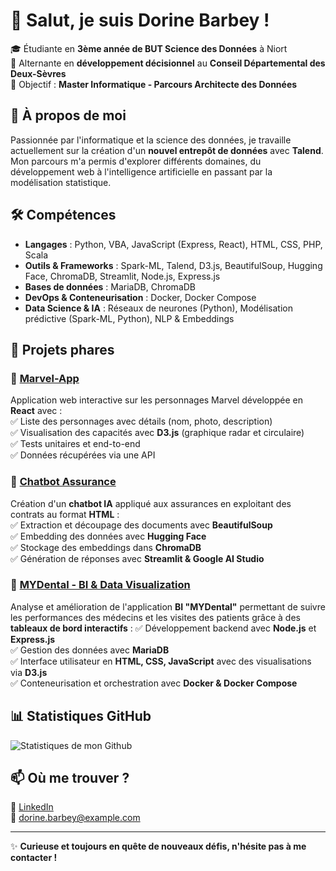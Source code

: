 # 👋 Salut, je suis Dorine Barbey !  

🎓 Étudiante en **3ème année de BUT Science des Données** à Niort  
💼 Alternante en **développement décisionnel** au **Conseil Départemental des Deux-Sèvres**  
🎯 Objectif : **Master Informatique - Parcours Architecte des Données**  

## 🚀 À propos de moi  
Passionnée par l'informatique et la science des données, je travaille actuellement sur la création d'un **nouvel entrepôt de données** avec **Talend**. Mon parcours m'a permis d'explorer différents domaines, du développement web à l'intelligence artificielle en passant par la modélisation statistique.

## 🛠️ Compétences  
- **Langages** : Python, VBA, JavaScript (Express, React), HTML, CSS, PHP, Scala  
- **Outils & Frameworks** : Spark-ML, Talend, D3.js, BeautifulSoup, Hugging Face, ChromaDB, Streamlit, Node.js, Express.js  
- **Bases de données** : MariaDB, ChromaDB  
- **DevOps & Conteneurisation** : Docker, Docker Compose  
- **Data Science & IA** : Réseaux de neurones (Python), Modélisation prédictive (Spark-ML, Python), NLP & Embeddings  


## 🌟 Projets phares  
### 🔹 [Marvel-App](https://github.com/dodoBrb/marvel-app)  
Application web interactive sur les personnages Marvel développée en **React** avec :  
✅ Liste des personnages avec détails (nom, photo, description)  
✅ Visualisation des capacités avec **D3.js** (graphique radar et circulaire)  
✅ Tests unitaires et end-to-end  
✅ Données récupérées via une API  

### 🔹 [Chatbot Assurance](https://github.com/julietterssgnl/RAG-IUT)  
Création d'un **chatbot IA** appliqué aux assurances en exploitant des contrats au format **HTML** :  
✅ Extraction et découpage des documents avec **BeautifulSoup**  
✅ Embedding des données avec **Hugging Face**  
✅ Stockage des embeddings dans **ChromaDB**  
✅ Génération de réponses avec **Streamlit & Google AI Studio** 

### 🔹 [MYDental - BI & Data Visualization](https://github.com/julietterssgnl/mydental-bi)  
Analyse et amélioration de l'application **BI "MYDental"** permettant de suivre les performances des médecins et les visites des patients grâce à des **tableaux de bord interactifs** : ✅ Développement backend avec **Node.js** et **Express.js**  
✅ Gestion des données avec **MariaDB**  
✅ Interface utilisateur en **HTML, CSS, JavaScript** avec des visualisations via **D3.js**  
✅ Conteneurisation et orchestration avec **Docker & Docker Compose**   

## 📊 Statistiques GitHub  
![Statistiques de mon Github](https://github-readme-stats.vercel.app/api?username=dodoBrb&show_icons=true&theme=radical)  

## 📫 Où me trouver ?  
🔗 [LinkedIn](https://fr.linkedin.com/in/dorine-barbey-7a080b2a0)  
📧 dorine.barbey@example.com  

---

✨ **Curieuse et toujours en quête de nouveaux défis, n'hésite pas à me contacter !**  

